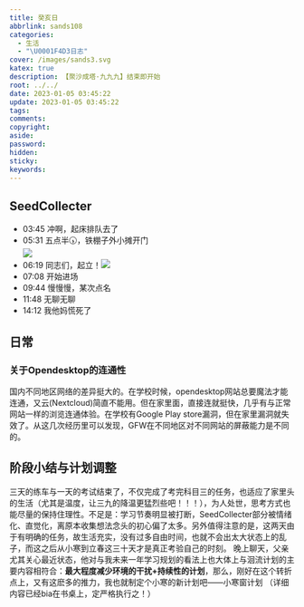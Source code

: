```yaml
---
title: 癸亥日
abbrlink: sands108
categories:
  - 生活
  - "\U0001F4D3日志"
cover: /images/sands3.svg
katex: true
description: 【聚沙成塔·九九九】结束即开始
root: ../../
date: 2023-01-05 03:45:22
update: 2023-01-05 03:45:22
tags:
comments:
copyright:
aside:
password:
hidden:
sticky:
keywords:
---
```


## SeedCollecter
- 03:45 冲啊，起床排队去了
- 05:31 五点半🕠，铁棚子外小摊开门<br>![](/images/20230102/Pasted%20Image%2020230105053015.jpeg)
- 06:19 同志们，起立！![](/images/20230102/Pasted%20Image%2020230105061906.jpeg)
- 07:08 开始进场
- 09:44 慢慢慢，某次点名
- 11:48 无聊无聊
- 14:12 我他妈慌死了


## 日常

### 关于Opendesktop的连通性
国内不同地区网络的差异挺大的。在学校时候，opendesktop网站总要魔法才能连通，又云(Nextcloud)简直不能用。但在家里面，直接连就挺快，几乎有与正常网站一样的浏览连通体验。在学校有Google Play store漏洞，但在家里漏洞就失效了。从这几次经历里可以发现，GFW在不同地区对不同网站的屏蔽能力是不同的。

## 阶段小结与计划调整
三天的练车与一天的考试结束了，不仅完成了考完科目三的任务，也适应了家里头的生活（尤其是温度，让三九的降温更猛烈些吧！！！），为人处世，思考方式也能尽量的保持住理性。不足是：学习节奏明显被打断，SeedCollecter部分被情绪化、直觉化，离原本收集想法念头的初心偏了太多。另外值得注意的是，这两天由于有明确的任务，故生活充实，没有过多自由时间，也就不会出太大状态上的乱子，而这之后从小寒到立春这三十天才是真正考验自己的时刻。
晚上聊天，父亲尤其关心最近状态，他对与我未来一年学习规划的看法上也大体上与洄流计划的主要内容相符合：**最大程度减少环境的干扰+持续性的计划**，那么，刚好在这个转折点上，又有这麽多的推力，我也就制定个小寒的新计划吧——小寒窗计划
（详细内容已经bia在书桌上，定严格执行之！）


